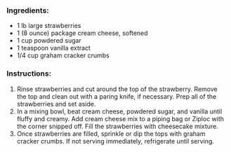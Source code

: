 ### Ingredients:
- 1 lb large strawberries
- 1 (8 ounce) package cream cheese, softened
- 1 cup powdered sugar
- 1 teaspoon vanilla extract
- 1/4 cup graham cracker crumbs

### Instructions:
1. Rinse strawberries and cut around the top of the strawberry. Remove the top and clean out with a paring knife, if necessary. Prep all of the strawberries and set aside.
2. In a mixing bowl, beat cream cheese, powdered sugar, and vanilla until fluffy and creamy. Add cream cheese mix to a piping bag or Ziploc with the corner snipped off. Fill the strawberries with cheesecake mixture.
3. Once strawberries are filled, sprinkle or dip the tops with graham cracker crumbs. If not serving immediately, refrigerate until serving.